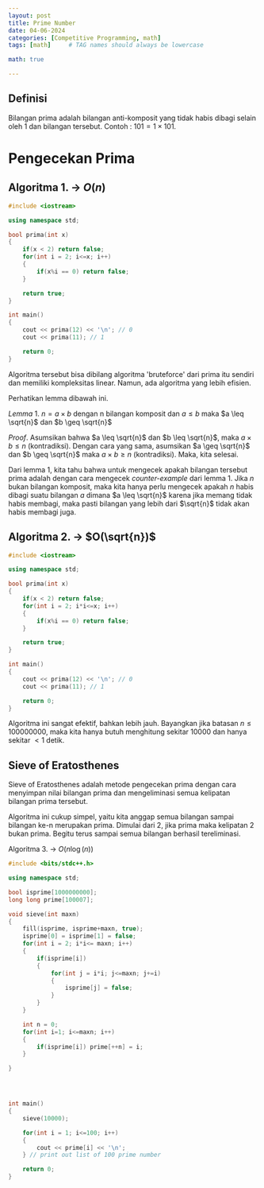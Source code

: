 ```yaml
---
layout: post
title: Prime Number
date: 04-06-2024
categories: [Competitive Programming, math]
tags: [math]     # TAG names should always be lowercase

math: true

---
```


## Definisi
Bilangan prima adalah bilangan anti-komposit yang tidak habis dibagi selain oleh 1 dan bilangan tersebut. 
Contoh : $101 = 1\times 101$.

# Pengecekan Prima
## Algoritma 1. -> $O(n)$
``` c++
#include <iostream>

using namespace std;

bool prima(int x)
{
    if(x < 2) return false;
    for(int i = 2; i<=x; i++)
    {
        if(x%i == 0) return false;
    }

    return true;
}

int main()
{
    cout << prima(12) << '\n'; // 0
    cout << prima(11); // 1

    return 0;
}

```
Algoritma tersebut bisa dibilang algoritma 'bruteforce' dari prima itu sendiri dan memiliki kompleksitas linear. Namun, ada algoritma yang lebih efisien.

Perhatikan lemma dibawah ini.




$Lemma$ $1.$ $n = a\times b$ dengan n bilangan komposit dan $a\leq b$ maka $a \leq \sqrt{n}$ dan $b \geq \sqrt{n}$

$Proof.$ Asumsikan bahwa $a \leq \sqrt{n}$ dan $b \leq \sqrt{n}$, maka $a \times b \leq n$ (kontradiksi). 
Dengan cara yang sama, asumsikan $a \geq \sqrt{n}$ dan $b \geq \sqrt{n}$ maka $a \times b \geq n$ (kontradiksi). Maka, kita selesai.

Dari lemma 1, kita tahu bahwa untuk mengecek apakah bilangan tersebut prima adalah dengan cara mengecek _counter-example_ dari lemma 1. Jika $n$ bukan bilangan komposit, maka kita hanya perlu mengecek apakah $n$ habis dibagi suatu bilangan $a$ dimana $a \leq \sqrt{n}$ karena jika memang tidak habis membagi, maka pasti bilangan yang lebih dari $\sqrt{n}$ tidak akan habis membagi juga.

## Algoritma 2. -> $O(\sqrt{n})$
```c++
#include <iostream>

using namespace std;

bool prima(int x)
{
    if(x < 2) return false;
    for(int i = 2; i*i<=x; i++)
    {
        if(x%i == 0) return false;
    }

    return true;
}

int main()
{
    cout << prima(12) << '\n'; // 0
    cout << prima(11); // 1

    return 0;
}

```
Algoritma ini sangat efektif, bahkan lebih jauh. Bayangkan jika batasan $n\leq 100000000$, maka kita hanya butuh menghitung sekitar $10000$ dan hanya sekitar $< 1$ detik.

## Sieve of Eratosthenes
Sieve of Eratosthenes adalah metode pengecekan prima dengan cara menyimpan nilai bilangan prima dan mengeliminasi semua kelipatan bilangan prima tersebut.

Algoritma ini cukup simpel, yaitu kita anggap semua bilangan sampai bilangan ke-n merupakan prima. Dimulai dari 2, jika prima maka kelipatan 2 bukan prima. Begitu terus sampai semua bilangan berhasil tereliminasi.

Algoritma 3. -> $O(n \log(n))$
```c++
#include <bits/stdc++.h>

using namespace std;

bool isprime[1000000000];
long long prime[100007];

void sieve(int maxn)
{
    fill(isprime, isprime+maxn, true);
    isprime[0] = isprime[1] = false;
    for(int i = 2; i*i<= maxn; i++)
    {
        if(isprime[i])
        {
            for(int j = i*i; j<=maxn; j+=i)
            {
                isprime[j] = false;
            }
        }
    }

    int n = 0; 
    for(int i=1; i<=maxn; i++)
    {
        if(isprime[i]) prime[++n] = i;
    }

}




int main()
{
    sieve(10000);

    for(int i = 1; i<=100; i++)
    {
        cout << prime[i] << '\n';
    } // print out list of 100 prime number

    return 0;
}

```
